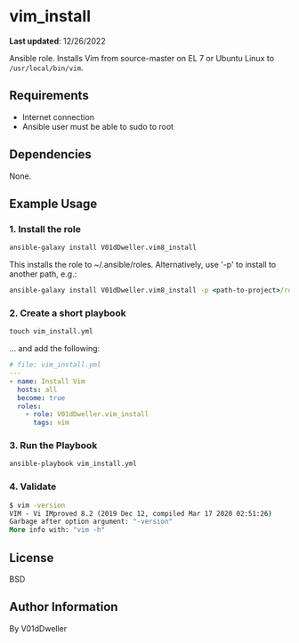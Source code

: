 # vim_install

**Last updated**: 12/26/2022<br>

Ansible role. Installs Vim from source-master on EL 7 or Ubuntu Linux to
`/usr/local/bin/vim`.

## Requirements

* Internet connection
* Ansible user must be able to sudo to root

## Dependencies

None.

## Example Usage

### 1. Install the role

```cmd
ansible-galaxy install V01dDweller.vim8_install
```

This installs the role to ~/.ansible/roles. Alternatively, use '-p' to install
to another path, e.g.:

```cmd
ansible-galaxy install V01dDweller.vim8_install -p <path-to-project>/roles
```

### 2. Create a short playbook

```cmd
touch vim_install.yml
```

... and add the following:


```yaml
# file: vim_install.yml
---
- name: Install Vim
  hosts: all
  become: true
  roles:
    - role: V01dDweller.vim_install
      tags: vim
```

### 3. Run the Playbook

```cmd
ansible-playbook vim_install.yml
```

### 4. Validate

```cmd
$ vim -version
VIM - Vi IMproved 8.2 (2019 Dec 12, compiled Mar 17 2020 02:51:26)
Garbage after option argument: "-version"
More info with: "vim -h"
```

## License

BSD

## Author Information

By V01dDweller

[modeline]: # ( vim: set textwidth=78 colorcolumn=80: )
